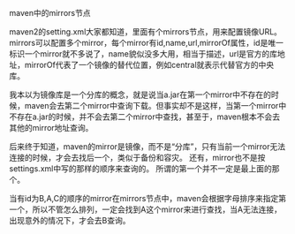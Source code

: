 maven中的mirrors节点

maven2的setting.xml大家都知道，里面有个mirrors节点，用来配置镜像URL。
mirrors可以配置多个mirror，每个mirror有id,name,url,mirrorOf属性，id是唯一标识一个mirror就不多说了，name貌似没多大用，相当于描述，url是官方的库地址，mirrorOf代表了一个镜像的替代位置，例如central就表示代替官方的中央库。

我本以为镜像库是一个分库的概念，就是说当a.jar在第一个mirror中不存在的时候，maven会去第二个mirror中查询下载。但事实却不是这样，当第一个mirror中不存在a.jar的时候，并不会去第二个mirror中查找，甚至于，maven根本不会去其他的mirror地址查询。

后来终于知道，maven的mirror是镜像，而不是“分库”，只有当前一个mirror无法连接的时候，才会去找后一个，类似于备份和容灾。
还有，mirror也不是按settings.xml中写的那样的顺序来查询的。
所谓的第一个并不一定是最上面的那个。

当有id为B,A,C的顺序的mirror在mirrors节点中，maven会根据字母排序来指定第一个，所以不管怎么排列，一定会找到A这个mirror来进行查找，当A无法连接，出现意外的情况下，才会去B查询。